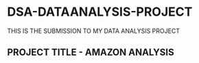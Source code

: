 # DSA-DATAANALYSIS-PROJECT
THIS IS THE SUBMISSION TO MY DATA ANALYSIS PROJECT
## PROJECT TITLE - AMAZON ANALYSIS
